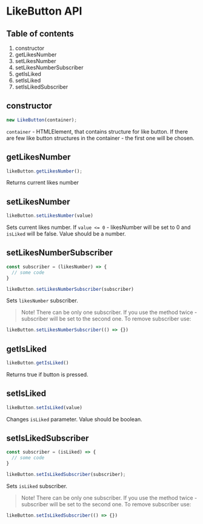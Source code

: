 # LikeButton API

## Table of contents
1. constructor
2. getLikesNumber
3. setLikesNumber
4. setLikesNumberSubscriber
5. getIsLiked
6. setIsLiked
8. setIsLikedSubscriber

## constructor

```js
new LikeButton(container);
```
`container` - HTMLElement, that contains structure for like button. 
If there are few like button structures in the container - the first one will be chosen.

## getLikesNumber

```js
likeButton.getLikesNumber();
```
Returns current likes number

## setLikesNumber

```js
likeButton.setLikesNumber(value)
```
Sets current likes number. If `value <= 0` - likesNumber will be set to 0 and `isLiked` will be false.
Value should be a number.

## setLikesNumberSubscriber

```js
const subscriber = (likesNumber) => {
  // some code
}

likeButton.setLikesNumberSubscriber(subscriber)
```
Sets `likesNumber` subscriber.
> Note! There can be only one subscriber. If you use the method twice - subscriber will be set to the second one.
To remove subscriber use:
```js
likeButton.setLikesNumberSubscriber(() => {})
```

## getIsLiked

```js
likeButton.getIsLiked()
```
Returns true if button is pressed.

## setIsLiked

```js
likeButton.setIsLiked(value)
```
Changes `isLiked` parameter. Value should be boolean.

## setIsLikedSubscriber

```js
const subscriber = (isLiked) => {
  // some code
}

likeButton.setIsLikedSubscriber(subscriber);
```
Sets `isLiked` subscriber.
> Note! There can be only one subscriber. If you use the method twice - subscriber will be set to the second one.
To remove subscriber use:
```js
likeButton.setIsLikedSubscriber(() => {})
```
